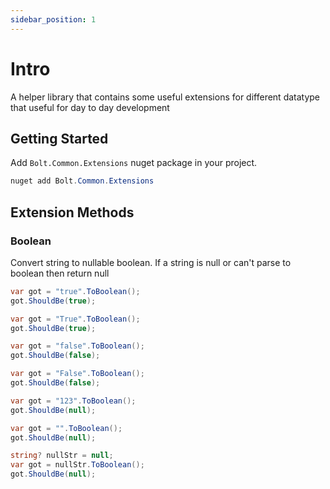 ```yaml
---
sidebar_position: 1
---
```


# Intro

A helper library that contains some useful extensions for different datatype that useful for day to day development

## Getting Started

Add `Bolt.Common.Extensions` nuget package in your project.

```csharp
nuget add Bolt.Common.Extensions
```

## Extension Methods

### Boolean

Convert string to nullable boolean. If a string is null or can't parse to boolean then return null

```csharp
var got = "true".ToBoolean();
got.ShouldBe(true);

var got = "True".ToBoolean();
got.ShouldBe(true);

var got = "false".ToBoolean();
got.ShouldBe(false);

var got = "False".ToBoolean();
got.ShouldBe(false);

var got = "123".ToBoolean();
got.ShouldBe(null);

var got = "".ToBoolean();
got.ShouldBe(null);

string? nullStr = null;
var got = nullStr.ToBoolean();
got.ShouldBe(null);

```
